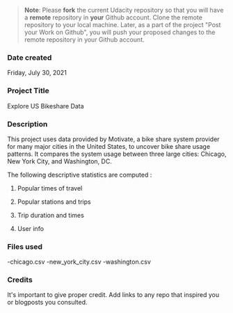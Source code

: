 >**Note**: Please **fork** the current Udacity repository so that you will have a **remote** repository in **your** Github account. Clone the remote repository to your local machine. Later, as a part of the project "Post your Work on Github", you will push your proposed changes to the remote repository in your Github account.

### Date created
Friday, July 30, 2021

### Project Title
Explore US Bikeshare Data

### Description
This project uses data provided by Motivate, a bike share system provider for many major cities in the United States, to uncover bike share usage patterns. It compares the system usage between three large cities: Chicago, New York City, and Washington, DC.

The following descriptive statistics are computed :

1. Popular times of travel

2. Popular stations and trips

3. Trip duration and times

4. User info

### Files used
-chicago.csv
-new_york_city.csv
-washington.csv

### Credits
It's important to give proper credit. Add links to any repo that inspired you or blogposts you consulted.
